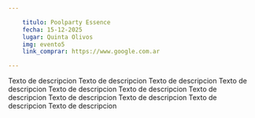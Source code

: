 ```yaml
---

    titulo: Poolparty Essence
    fecha: 15-12-2025
    lugar: Quinta Olivos
    img: evento5
    link_comprar: https://www.google.com.ar

---
```



Texto de descripcion Texto de descripcion Texto de descripcion Texto de descripcion Texto de descripcion Texto de descripcion Texto de descripcion Texto de descripcion Texto de descripcion Texto de descripcion Texto de descripcion